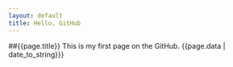 ```yaml
---
layout: default
title: Hello, GitHub
---
```

##{{page.title}}
This is my first page on the GitHub.
{{page.data | date_to_string}}}
